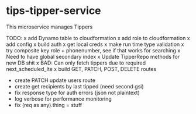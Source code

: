 # tips-tipper-service

This microservice manages Tippers

TODO:
x add Dynamo table to cloudformation
x add role to cloudformation
x add config
x build auth
x get local creds
x make run time type validation
x try composite key role + phonenumber, see if that works for searching
x Need to have global secondary index
x Update TipperRepo methods for new DB shit
x BAD: Can only fetch tippers due to required next_scheduled_lte
x build GET, PATCH, POST, DELETE routes
- create PATCH update users route
- create get recipients by last tipped (need second gsi)
- fix response type for auth errors (json not plaintext)
- log verbose for performance monitoring
- fix (req as any).thing = stuff